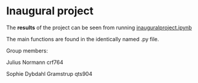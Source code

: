 # Inaugural project

The **results** of the project can be seen from running [inauguralproject.ipynb](inauguralproject.ipynb)

The main functions are found in the identically named .py file.

Group members:

Julius Normann crf764

Sophie Dybdahl Gramstrup qts904

